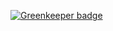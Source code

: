 
[![Greenkeeper badge](https://badges.greenkeeper.io/borisyordanov/react-context.svg)](https://greenkeeper.io/)
